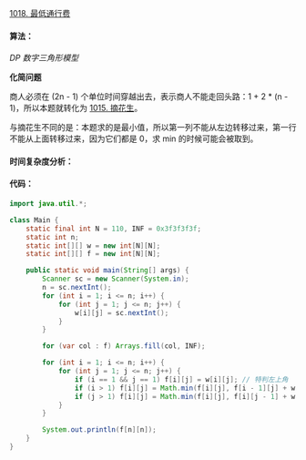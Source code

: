[1018. 最低通行费](https://www.acwing.com/problem/content/1020/)

#### 算法：

*DP* *数字三角形模型*

**化简问题**

商人必须在 (2n - 1) 个单位时间穿越出去，表示商人不能走回头路：1 + 2 * (n - 1)，所以本题就转化为 [1015. 摘花生](java/practice/AcWing%201015.%20摘花生.md)。

与摘花生不同的是：本题求的是最小值，所以第一列不能从左边转移过来，第一行不能从上面转移过来，因为它们都是 0，求 min 的时候可能会被取到。

#### 时间复杂度分析：



#### 代码：

```java
import java.util.*;

class Main {
	static final int N = 110, INF = 0x3f3f3f3f;
	static int n;
	static int[][] w = new int[N][N];
	static int[][] f = new int[N][N];

	public static void main(String[] args) {
		Scanner sc = new Scanner(System.in);
		n = sc.nextInt();
		for (int i = 1; i <= n; i++) {
			for (int j = 1; j <= n; j++) {
				w[i][j] = sc.nextInt();
			}
		}

		for (var col : f) Arrays.fill(col, INF);

		for (int i = 1; i <= n; i++) {
			for (int j = 1; j <= n; j++) {
				if (i == 1 && j == 1) f[i][j] = w[i][j]; // 特判左上角
				if (i > 1) f[i][j] = Math.min(f[i][j], f[i - 1][j] + w[i][j]); // 只有不在第一行的时候，才可以从上面过来
				if (j > 1) f[i][j] = Math.min(f[i][j], f[i][j - 1] + w[i][j]); // 只有不在第一列的时候，才可以从左边过来
			}
		}

		System.out.println(f[n][n]);
	}
}
```

